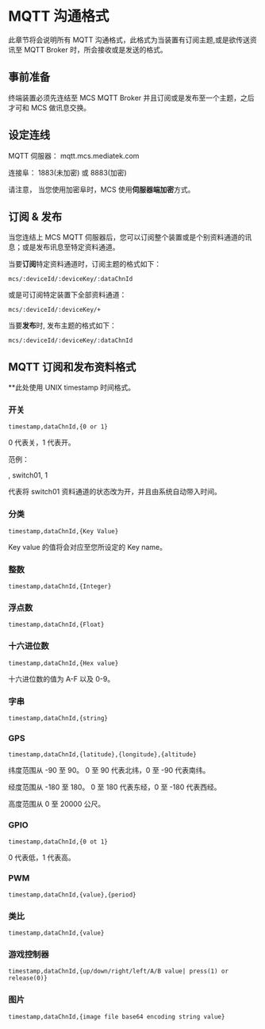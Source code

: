 ﻿# MQTT 沟通格式

此章节将会说明所有 MQTT 沟通格式，此格式为当装置有订阅主题,或是欲传送资讯至 MQTT Broker 时，所会接收或是发送的格式。


## 事前准备

终端装置必须先连结至 MCS MQTT Broker 并且订阅或是发布至一个主题，之后才可和 MCS 做讯息交换。


## 设定连线

MQTT 伺服器： mqtt.mcs.mediatek.com

连接阜： 1883(未加密) 或 8883(加密)

请注意， 当您使用加密阜时，MCS 使用**伺服器端加密**方式。

## 订阅 & 发布

当您连结上 MCS MQTT 伺服器后，您可以订阅整个装置或是个别资料通道的讯息；或是发布讯息至特定资料通道。

当要**订阅**特定资料通道时，订阅主题的格式如下：

```
mcs/:deviceId/:deviceKey/:dataChnId
```

或是可订阅特定装置下全部资料通道：

```
mcs/:deviceId/:deviceKey/+
```

当要**发布**时, 发布主题的格式如下：

```
mcs/:deviceId/:deviceKey/:dataChnId
```

## MQTT 订阅和发布资料格式

**此处使用 UNIX timestamp 时间格式。

### 开关

```
timestamp,dataChnId,{0 or 1}

```
0 代表关，1 代表开。

范例：

, switch01, 1

代表将 switch01 资料通道的状态改为开，并且由系统自动带入时间。

### 分类
```
timestamp,dataChnId,{Key Value}
```
Key value 的值将会对应至您所设定的 Key name。

### 整数
```
timestamp,dataChnId,{Integer}
```

### 浮点数
```
timestamp,dataChnId,{Float}
```

### 十六进位数
```
timestamp,dataChnId,{Hex value}
```
十六进位数的值为 A-F 以及 0-9。

### 字串
```
timestamp,dataChnId,{string}
```

### GPS
```
timestamp,dataChnId,{latitude},{longitude},{altitude}
```

纬度范围从 -90 至 90。 0 至 90 代表北纬，0 至 -90 代表南纬。

经度范围从 -180 至 180。 0 至 180 代表东经，0 至 -180 代表西经。

高度范围从 0 至 20000 公尺。

### GPIO
```
timestamp,dataChnId,{0 ot 1}
```
0 代表低，1 代表高。

### PWM
```
timestamp,dataChnId,{value},{period}

```

### 类比
```
timestamp,dataChnId,{value}

```

### 游戏控制器
```
timestamp,dataChnId,{up/down/right/left/A/B value| press(1) or release(0)}

```

### 图片
```
timestamp,dataChnId,{image file base64 encoding string value}

```

